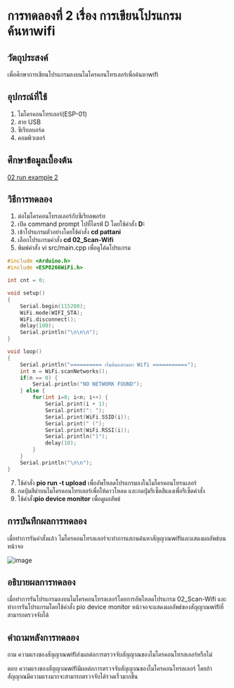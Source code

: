 # การทดลองที่ 2 เรื่อง การเขียนโปรแกรมค้นหาwifi

## วัตถุประสงค์
เพื่อศึกษาการเขียนโปรแกรมลงบนไมโครคอนโทรเลอร์เพื่อค้นหาwifi

## อุปกรณ์ที่ใช้

1. ไมโครคอนโทรเลอร์(ESP-01)
2. สาย USB
3. ซีเรียลบอร์ด
4. คอมพิวเตอร์

## ศึกษาข้อมูลเบื้องต้น
[02 run example 2](https://youtu.be/yBjab0UNuB8)

## วิธีการทดลอง
1. ต่อไมโครคอนโทรลเลอร์กับซีเรียลพอร์ท
2. เปิด command prompt ไปที่ไดรฟ์ D โดยใช้คำสั่ง **D:**
3. เข้าโปรแกรมตัวอย่างโดยใช้คำสั่ง **cd pattani**
4. เลือกโปรแกรมคำสั่ง **cd 02_Scan-Wifi**
5. พิมพ์คำสั่ง vi src/main.cpp เพื่อดูโค้ดโปรแกรม
```c
#include <Arduino.h>
#include <ESP8266WiFi.h>

int cnt = 0;

void setup()
{
	Serial.begin(115200);
	WiFi.mode(WIFI_STA);
	WiFi.disconnect();
	delay(100);
	Serial.println("\n\n\n");
}

void loop()
{
	Serial.println("========== เริ่มต้นแสกนหา Wifi ===========");
	int n = WiFi.scanNetworks();
	if(n == 0) {
		Serial.println("NO NETWORK FOUND");
	} else {
		for(int i=0; i<n; i++) {
			Serial.print(i + 1);
			Serial.print(": ");
			Serial.print(WiFi.SSID(i));
			Serial.print(" (");
			Serial.print(WiFi.RSSI(i));
			Serial.println(")");
			delay(10);
		}
	}
	Serial.println("\n\n");
}
```
7. ใช้คำสั่ง **pio run -t upload** เพื่ออัพโหลดโปรแกรมลงในไมโครคอนโทรนเลอร์
8. กดปุ่มสีดำบนไมโครคอนโทรเลอร์เพื่อให้ดาวโหลด และกดปุ่มรีเซ็ตสีแดงเพื่อรีเซ็ตคำสั่ง
9. ใช้คำสั่ง**pio device monitor** เพื่อดูผลลัพธ์

## การบันทึกผลการทดลอง
เมื่อทำการรันคำสั่งแล้ว ไมโครคอนโทรลเลอร์จะทำการแสกนค้นหาสัญญาณwifiและแสดงผลลัพธ์บนหน้าจอ

![image](https://user-images.githubusercontent.com/80879585/111974886-87ecc980-8b32-11eb-9816-9472f5eb2808.png)

## อธิบายผลการทดลอง
เมื่อทำการรันโปรแกรมลงบนไมโครคอนโทรลเลอร์โดยการอัพโหลดโปรแกรม 02_Scan-Wifi และทำการรันโปรแกรมโดยใช้คำสั่ง pio device monitor หน้าจอจะแสดงผลลัพธ์ของสัญญาณwifiที่สามารถตรวจจับได้

## คำถามหลังการทดลอง
ถาม ความแรงของสัญญาณwifiส่งผลต่อการตรวจจับสัญญาณของไมโครคอนโทรลเลอร์หรือไม่
 
ตอบ ความแรงของสัญญาณwifiมีผลต่อการตรวจจับสัญญาณของไมโครคอนโทรลเลอร์ โดยถ้าสัญญาณมีความแรงมากจะสามารถตรวจจับได้รวดเร็วมากขึ้น
